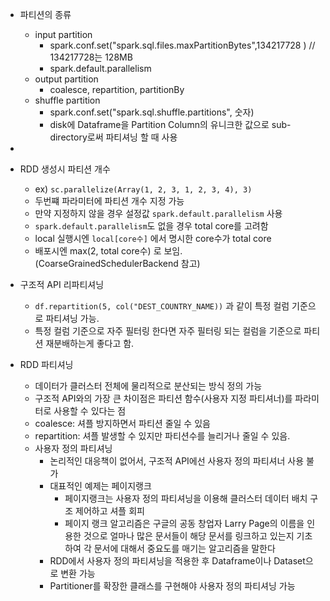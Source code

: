 - 파티션의 종류
  - input partition
    - spark.conf.set("spark.sql.files.maxPartitionBytes",134217728 ) // 134217728는 128MB
    - spark.default.parallelism
  - output partition
    - coalesce, repartition, partitionBy
  - shuffle partition
    - spark.conf.set("spark.sql.shuffle.partitions", 숫자)
    - disk에 Dataframe을 Partition Column의 유니크한 값으로 sub-directory로써 파티셔닝 할 때 사용
- 
- RDD 생성시 파티션 개수
    - ex) `sc.parallelize(Array(1, 2, 3, 1, 2, 3, 4), 3)` 
    - 두번쨰 파라미터에 파티션 개수 지정 가능
    - 만약 지정하지 않을 경우 설정값 `spark.default.parallelism` 사용
    - `spark.default.parallelism`도 없을 경우 total core를 고려함
    - local 실행시엔 `local[core수]` 에서 명시한 core수가 total core
    - 배포시엔 max(2, total core수) 로 보임. (CoarseGrainedSchedulerBackend 참고)

  
- 구조적 API 리파티셔닝
  - `df.repartition(5, col("DEST_COUNTRY_NAME))` 과 같이 특정 컬럼 기준으로 파티셔닝 가능.
  - 특정 컬럼 기준으로 자주 필터링 한다면 자주 필터링 되는 컬럼을 기준으로 파티션 재분배하는게 좋다고 함.
  
- RDD 파티셔닝
  - 데이터가 클러스터 전체에 물리적으로 분산되는 방식 정의 가능
  - 구조적 API와의 가장 큰 차이점은 파티션 함수(사용자 지정 파티셔너)를 파라미터로 사용할 수 있다는 점
  - coalesce: 셔플 방지하면서 파티션 줄일 수 있음 
  - repartition: 셔플 발생할 수 있지만 파티션수를 늘리거나 줄일 수 있음.
  - 사용자 정의 파티셔닝
    - 논리적인 대응책이 없어서, 구조적 API에선 사용자 정의 파티셔너 사용 불가
    - 대표적인 예제는 페이지랭크
      - 페이지랭크는 사용자 정의 파티셔닝을 이용해 클러스터 데이터 배치 구조 제어하고 셔플 회피
      - 페이지 랭크 알고리즘은 구글의 공동 창업자 Larry Page의 이름을 인용한 것으로 얼마나 많은 문서들이 해당 문서를 링크하고 있는지 기초하여 각 문서에 대해서 중요도를 매기는 알고리즘을 말한다
    - RDD에서 사용자 정의 파티셔닝을 적용한 후 Dataframe이나 Dataset으로 변환 가능
    - Partitioner를 확장한 클래스를 구현해야 사용자 정의 파티셔닝 가능
        